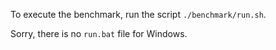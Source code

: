 
To execute the benchmark, run the script `./benchmark/run.sh`.

Sorry, there is no `run.bat` file for Windows.


